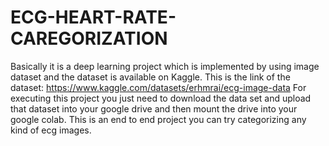 # ECG-HEART-RATE-CAREGORIZATION
Basically it is a deep learning project which is implemented by using image dataset and the dataset is available on Kaggle. 
This is the link of the dataset: https://www.kaggle.com/datasets/erhmrai/ecg-image-data
For executing this project you just need to download the data set and upload that dataset into your google drive and then mount the drive into your google colab.
This is an end to end project you can try categorizing any kind of ecg images.
